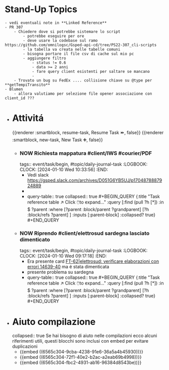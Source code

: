 # Stand-Up Topics
	- vedi eventuali note in **Linked Reference**
	- PR 307
		- Chiedere dove si potrebbe sistemare lo script
			- potrebbe eseguire per ore
			- deve usare la codebase sul ramo  https://github.com/omnilogsc/Gsped-api-cd/tree/PS22-307_cli-scripts
			- la tabella va creata nelle tabelle comuni
			- bisogna portare il file csv di cache sul mio pc
			- aggiungere filtro
				- status != 0.6
				- data >= 2 anni
				- fare query client esistenti per saltare se mancano
				-
		- Trovato un bug su FedEx .... collisione chiave su @type per **getTempiTransito**
	- Blumen
		- allora valutiamo per selezione file opener associazione con client_id ???
- # Attivitá
  {{renderer :smartblock, resume-task, Resume Task ⏩️, false}} {{renderer :smartblock, new-task, New Task ➕, false}}
	- ### NOW Richiesta mappatura #client/IWS #courier/PDF
	  tags:: event/task/begin, #topic/daily-journal-task
	  :LOGBOOK:
	  CLOCK: [2024-01-10 Wed 10:33:56]
	  :END:
		- Vedi slack https://gsped.slack.com/archives/D051G6YB5UJ/p1704878887924889
		-
		- query-table:: true
		  collapsed:: true
		  #+BEGIN_QUERY
		  {:title "Task reference table ↗️ Click 🖱️to expand..." :query [:find (pull ?h [*])
		      :in $ ?parent
		      :where
		      [?parent :block/parent ?grandparent]
		      [?h :block/refs ?parent]
		  ]
		  :inputs [:parent-block]
		  :collapsed? true}
		  #+END_QUERY
	- ### NOW Riprendo #client/elettrosud sardegna lasciato dimenticato
	  tags:: event/task/begin, #topic/daily-journal-task
	  :LOGBOOK:
	  CLOCK: [2024-01-10 Wed 09:17:18]
	  :END:
		- Era presente card [FT-62|elettrosud: verificare elaborazioni con errori 14639-40](https://gsped.atlassian.net/browse/FT-62) ma é stata dimenticata
		- presente problema su sardegna
		- query-table:: true
		  collapsed:: true
		  #+BEGIN_QUERY
		  {:title "Task reference table ↗️ Click 🖱️to expand..." :query [:find (pull ?h [*])
		      :in $ ?parent
		      :where
		      [?parent :block/parent ?grandparent]
		      [?h :block/refs ?parent]
		  ]
		  :inputs [:parent-block]
		  :collapsed? true}
		  #+END_QUERY
- # Aiuto compilazione
  collapsed:: true
  Se hai bisogno di aiuto nelle compilazioni ecco alcuni riferimenti utili, questi blocchi sono inclusi con embed per evitare duplicazioni
	- {{embed ((6565c304-9cba-4238-91e6-36a5a4b45930))}}
	- {{embed ((6565c304-72f1-40e2-b2ac-a2eab69b4998))}}
	- {{embed ((6565c304-fbc2-4931-ab16-96384d8543be))}}